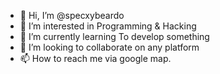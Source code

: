 - 👋 Hi, I’m @specxybeardo
- 👀 I’m interested in Programming & Hacking
- 🌱 I’m currently learning To develop something 
- 💞️ I’m looking to collaborate on any platform
- 📫 How to reach me via google map.

<!---
specxybeardo/specxybeardo is a ✨ special ✨ repository because its `README.md` (this file) appears on your GitHub profile.
You can click the Preview link to take a look at your changes.
--->
